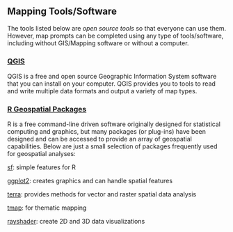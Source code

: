 ## Mapping Tools/Software

The tools listed below are *open source tools* so that everyone can use them. However, map prompts can be completed using any type of tools/software, including without GIS/Mapping software or without a computer.

### [QGIS](https://www.qgis.org/en/site/)

QGIS is a free and open source Geographic Information System software that you can install on your computer. QGIS provides you to tools to read and write multiple data formats and output a variety of map types.


### [R Geospatial Packages](https://www.r-project.org/)

R is a free command-line driven software originally designed for statistical computing and graphics, but many packages (or plug-ins) have been designed and can be accessed to provide an array of geospatial capabilities. Below are just a small selection of packages frequently used for geospatial analyses:

[sf](https://r-spatial.github.io/sf/): simple features for R

[ggplot2](https://ggplot2.tidyverse.org/): creates graphics and can handle spatial features

[terra](https://rspatial.org/pkg/index.html): provides methods for vector and raster spatial data analysis

[tmap](https://cran.r-project.org/web/packages/tmap/vignettes/tmap-getstarted.html): for thematic mapping

[rayshader](https://www.rayshader.com/): create 2D and 3D data visualizations

